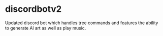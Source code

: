# discordbotv2
Updated discord bot which handles tree commands and features the ability to generate AI art as well as play music.
